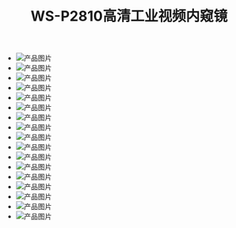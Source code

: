 ﻿---
title: "WS-P2810高清工业视频内窥镜"
summary: 高清光纤照明360度旋转镜头内窥镜
primary_category: "电子内窥镜"
secondary_category: "工业视频内窥镜"
model: "WS-P2810"
series: "P系列"
supplier: "深圳市微视光电科技有限公司"
published: 2025-01-01T12:00:00+08:00
gallery:
  - image: "/images/products/P60/P-MAIN.jpg"
    alt: "主图"
    is_main: true
  - image: "/images/products/P60/P-1.jpg"
    alt: "工业内窥镜"
  - image: "/images/products/P60/P-2.jpg"
    alt: "工业内窥镜"
  - image: "/images/products/P60/P-3.jpg"
    alt: "工业内窥镜"
  - image: "https://picsum.photos/800/600?random=5"
    alt: "副图4"
parameters:
  - name: "主机屏幕"
    value: "6英寸"
  - name: "待机时长"
    value: "8小时"
  - name: "探头直径"
    value: "2.8mm"
  - name: "像素"
    value: "100万"
  - name: "景深"
    value: "3mm~70mm"
  - name: "视场角"
    value: "120度"
  - name: "视向"
    value: "直视"
  - name: "光源"
    value: "光纤光源"
  - name: "导向"
    value: "360手动导向"
  - name: "管线材质"
    value: "钨丝编织软管"
  - name: "防护等级"
    value: "IP67"
  - name: "工作温度"
    value: "-20~70"
application_scenarios: |
  这里是P6010工业内窥镜的应用场景详细介绍：
  
  - 汽车检测
  - 航空航天
  - 工业设备维修

data_download:
  - file_title: "规格书"
    file_path: "/uploads/规格书.pdf"
related_products:
  - "product-93430电子内窥镜-2792"
  - "product-93430电子内窥镜-2800"
  - "sample-product-3"
---
  - ![产品图片](https://vsndt.cn/static/upload/image/20241012/1728720020169235.jpg)
  - ![产品图片](https://vsndt.cn/static/upload/image/20241012/1728720128190726.jpg)
  - ![产品图片](https://vsndt.cn/static/upload/image/20241012/1728720138237129.jpg)
  - ![产品图片](https://vsndt.cn/static/upload/image/20241012/1728720171198956.jpg)
  - ![产品图片](https://vsndt.cn/static/upload/image/20241012/1728720219136227.jpg)
  - ![产品图片](https://vsndt.cn/static/upload/image/20241012/1728720247108090.jpg)
  - ![产品图片](https://vsndt.cn/static/upload/image/20241012/1728720259195680.jpg)
  - ![产品图片](https://vsndt.cn/static/upload/image/20241012/1728720270754768.jpg)
  - ![产品图片](https://vsndt.cn/static/upload/image/20241012/1728720293387853.jpg)
  - ![产品图片](https://vsndt.cn/static/upload/image/20241012/1728720307113226.jpg)
  - ![产品图片](https://vsndt.cn/static/upload/image/20241012/1728720325110566.jpg)
  - ![产品图片](https://vsndt.cn/static/upload/image/20241012/1728720336174612.jpg)
  - ![产品图片](https://vsndt.cn/static/upload/image/20241012/1728720349999974.jpg)
  - ![产品图片](https://vsndt.cn/static/upload/image/20241012/1728720368205596.jpg)
  - ![产品图片](https://vsndt.cn/static/upload/image/20241012/1728720418411057.jpg)
  - ![产品图片](https://vsndt.cn/static/upload/image/20241012/1728720418982185.jpg)
  - ![产品图片](https://vsndt.cn/static/upload/image/20241012/1728720419138337.jpg)

